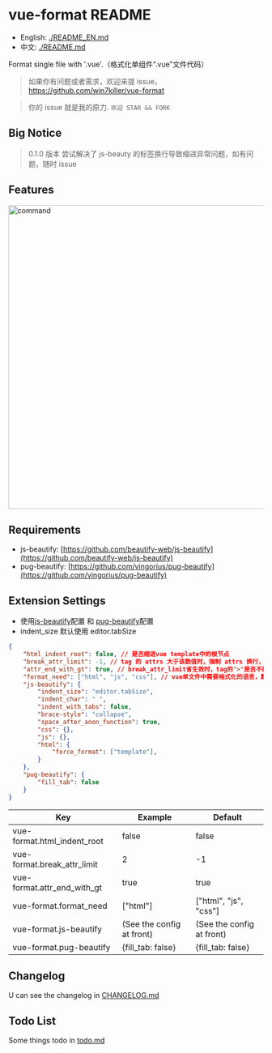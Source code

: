 # vue-format README

- English: [./README_EN.md](https://github.com/win7killer/vue-format/blob/master/./README_EN.md)
- 中文: [./README.md](https://github.com/win7killer/vue-format/blob/master/./README.md)

Format single file with '.vue'.（格式化单组件“.vue”文件代码）
> 如果你有问题或者需求，欢迎来提 issue。  https://github.com/win7killer/vue-format

> 你的 issue 就是我的原力.  `欢迎 STAR && FORK`

## Big Notice
> 0.1.0 版本 尝试解决了 js-beauty 的标签换行导致缩进异常问题，如有问题，随时 issue

## Features
<img src="https://raw.githubusercontent.com/win7killer/vue-format/master/images/command.gif" alt="command" width=600/>

## Requirements
- js-beautify: [https://github.com/beautify-web/js-beautify](https://github.com/beautify-web/js-beautify)
- pug-beautify: [https://github.com/vingorius/pug-beautify](https://github.com/vingorius/pug-beautify)


## Extension Settings

- 使用[js-beautify](https://github.com/beautify-web/js-beautify)配置 和 [pug-beautify](https://github.com/vingorius/pug-beautify)配置
- indent_size 默认使用 editor.tabSize

```json
{
    "html_indent_root": false, // 是否缩进vue template中的根节点
    "break_attr_limit": -1, // tag 的 attrs 大于该数值时，强制 attrs 换行，-1时不换行
    "attr_end_with_gt": true, // break_attr_limit省生效时，tag的">"是否不换行，默认true
    "format_need": ["html", "js", "css"], // vue单文件中需要格式化的语言，默认["html", "js", "css"]。从数组中删除你不希望格式化的语言
    "js-beautify": {
        "indent_size": "editor.tabSize",
        "indent_char": " ",
        "indent_with_tabs": false,
        "brace-style": "collapse",
        "space_after_anon_function": true,
        "css": {},
        "js": {},
        "html": {
            "force_format": ["template"],
        }
    },
    "pug-beautify": {
        "fill_tab": false
    }
}

```

|Key|Example|Default|
|---|---|---|
|vue-format.html_indent_root|false|false|
|vue-format.break_attr_limit|2|-1|
|vue-format.attr_end_with_gt|true|true|
|vue-format.format_need|["html"]|["html", "js", "css"]
|vue-format.js-beautify|(See the config at front)|(See the config at front)
|vue-format.pug-beautify|{fill_tab: false}|{fill_tab: false}


## Changelog
U can see the changelog in [CHANGELOG.md](https://github.com/win7killer/vue-format/blob/master/./CHANGELOG.md)

## Todo List
Some things todo in [todo.md](https://github.com/win7killer/vue-format/blob/master/./todo.md)
